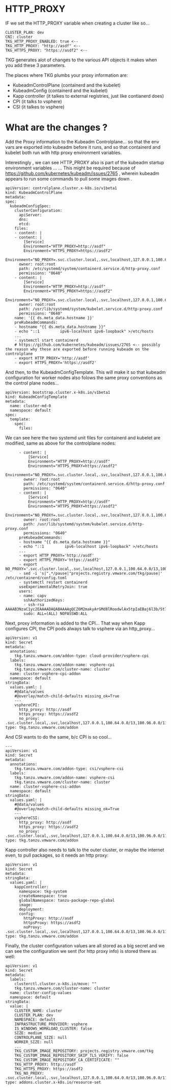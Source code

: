 
# HTTP_PROXY

IF we set the HTTP_PROXY variable when creating a cluster like so... 

```
CLUSTER_PLAN: dev
CNI: cluster
TKG_HTTP_PROXY_ENABLED: true <-- 
TKG_HTTP_PROXY: "http://asdf" <-- 
TKG_HTTPS_PROXY: "https://asdf2" <-- 
```

TKG generates alot of changes to the various API objects it makes when you add these 3 parameters.  

The places where TKG plumbs your proxy information are:
- KubeadmControlPlane (containerd and the kubelet)
- KubeadmConfig (containerd and the kubelet)
- Kapp controller (it talkes to external registries, just like contianerd does)
- CPI (it talks to vsphere)
- CSI (it talkes to vsphere) 


# What are the changes ?

Add the Proxy information to the Kubeadm Controlplane...  so that the env vars
are exported into kubeadm before it runs, and so that containerd and  kubelet 
both run with http proxy environment variables.

Interestingly , we can see HTTP_PROXY also is part of the kubeadm startup environment variables ... 
... This might be required because of https://github.com/kubernetes/kubeadm/issues/2765 , wherein 
kubeadm appears to run some commands to pull some images down .  

```
apiVersion: controlplane.cluster.x-k8s.io/v1beta1
kind: KubeadmControlPlane
metadata:
spec:
  kubeadmConfigSpec:
    clusterConfiguration:
      apiServer:
      dns:
      etcd:
    files:
    - content: |
    - content: |
        [Service]
        Environment="HTTP_PROXY=http://asdf"
        Environment="HTTPS_PROXY=https://asdf2"
        Environment="NO_PROXY=.svc.cluster.local,.svc,localhost,127.0.0.1,100.64.0.0/13,100.96.0.0/11"
      owner: root:root
      path: /etc/systemd/system/containerd.service.d/http-proxy.conf
      permissions: "0640"
    - content: |
        [Service]
        Environment="HTTP_PROXY=http://asdf"
        Environment="HTTPS_PROXY=https://asdf2"
        Environment="NO_PROXY=.svc.cluster.local,.svc,localhost,127.0.0.1,100.64.0.0/13,100.96.0.0/11"
      owner: root:root
      path: /usr/lib/systemd/system/kubelet.service.d/http-proxy.conf
      permissions: "0640"
    name: '{{ ds.meta_data.hostname }}'
    preKubeadmCommands:
    - hostname "{{ ds.meta_data.hostname }}"
    - echo "::1         ipv6-localhost ipv6-loopback" >/etc/hosts
    ...
    - systemctl start containerd
    # https://github.com/kubernetes/kubeadm/issues/2765 <-- possibly the reason why these are exported before running kubeadm on the controlplane
    - export HTTP_PROXY='http://asdf'
    - export HTTPS_PROXY='https://asdf2'
```

And then, to the KubeadmConfigTemplate.  This will make it so that kubeadm configuration for worker nodes
also folows the same proxy conventions as the control plane nodes... 

```
apiVersion: bootstrap.cluster.x-k8s.io/v1beta1
kind: KubeadmConfigTemplate
metadata:
  name: cluster-md-0
  namespace: default
spec:
  template:
    spec:
      files:

```

We can see here the two systemd unit files for containerd and kubelet are modified, same as above for the controlplane nodes:
```
      - content: |
          [Service]
          Environment="HTTP_PROXY=http://asdf"
          Environment="HTTPS_PROXY=https://asdf2"
          Environment="NO_PROXY=.svc.cluster.local,.svc,localhost,127.0.0.1,100.64.0.0/13,100.96.0.0/11"
        owner: root:root
        path: /etc/systemd/system/containerd.service.d/http-proxy.conf
        permissions: "0640"
      - content: |
          [Service]
          Environment="HTTP_PROXY=http://asdf"
          Environment="HTTPS_PROXY=https://asdf2"
          Environment="NO_PROXY=.svc.cluster.local,.svc,localhost,127.0.0.1,100.64.0.0/13,100.96.0.0/11"
        owner: root:root
        path: /usr/lib/systemd/system/kubelet.service.d/http-proxy.conf
        permissions: "0640"
      preKubeadmCommands:
      - hostname "{{ ds.meta_data.hostname }}"
      - echo "::1         ipv6-localhost ipv6-loopback" >/etc/hosts
      ...
      - export HTTP_PROXY='http://asdf'
      - export HTTPS_PROXY='https://asdf2'
      - export NO_PROXY='.svc.cluster.local,.svc,localhost,127.0.0.1,100.64.0.0/13,100.96.0.0/11'
      - sed -i 's|".*/pause|"projects.registry.vmware.com/tkg/pause|' /etc/containerd/config.toml
      - systemctl restart containerd
      useExperimentalRetryJoin: true
      users:
      - name: capv
        sshAuthorizedKeys:
        - ssh-rsa AAAAB3NzaC1yc2EAAAADAQABAAAAgQCZ6M2makyArGMd8lRoodwlAx5tpIaEBaj6l3b/St73WMlJYeDemuWfwPKiOFNQi0LGu751GDPHYRMN+flX8z6mioa9Apuir9f+1f7E9OOcG9R3XAZ5O4rOFbK8CQQDz0snppGUC7cRx7l7/Kr9sepELLj/Vwhb3/g/POl6cyWOmQ==
        sudo: ALL=(ALL) NOPASSWD:ALL
```

Next, proxy information is added to the CPI... That way when Kapp configures CPI,
the CPI pods always talk to vsphere via an http_proxy... 

```
apiVersion: v1
kind: Secret
metadata:
  annotations:
    tkg.tanzu.vmware.com/addon-type: cloud-provider/vsphere-cpi
  labels:
    tkg.tanzu.vmware.com/addon-name: vsphere-cpi
    tkg.tanzu.vmware.com/cluster-name: cluster
  name: cluster-vsphere-cpi-addon
  namespace: default
stringData:
  values.yaml: |
    #@data/values
    #@overlay/match-child-defaults missing_ok=True
    ---
    vsphereCPI:
      http_proxy: http://asdf
      https_proxy: https://asdf2
      no_proxy: .svc.cluster.local,.svc,localhost,127.0.0.1,100.64.0.0/13,100.96.0.0/11
type: tkg.tanzu.vmware.com/addon
```

And CSI wants to do the same, b/c CPI is so cool... 

```
---
apiVersion: v1
kind: Secret
metadata:
  annotations:
    tkg.tanzu.vmware.com/addon-type: csi/vsphere-csi
  labels:
    tkg.tanzu.vmware.com/addon-name: vsphere-csi
    tkg.tanzu.vmware.com/cluster-name: cluster
  name: cluster-vsphere-csi-addon
  namespace: default
stringData:
  values.yaml: |
    #@data/values
    #@overlay/match-child-defaults missing_ok=True
    ---
    vsphereCSI:
      http_proxy: http://asdf
      https_proxy: https://asdf2
      no_proxy: .svc.cluster.local,.svc,localhost,127.0.0.1,100.64.0.0/13,100.96.0.0/11
type: tkg.tanzu.vmware.com/addon
```

Kapp controller also needs to talk to the outer cluster, or maybe the internet even, to pull packages, so it needs
an http proxy: 

```
apiVersion: v1
kind: Secret
metadata:
stringData:
  values.yaml: |
    kappController:
      namespace: tkg-system
      createNamespace: true
      globalNamespace: tanzu-package-repo-global
      image:
      deployment:
      config:
        httpProxy: http://asdf
        httpsProxy: https://asdf2
        noProxy: .svc.cluster.local,.svc,localhost,127.0.0.1,100.64.0.0/13,100.96.0.0/11
type: tkg.tanzu.vmware.com/addon
```

Finally, the cluster configuration values are all stored as a big secret and we can see
the configuration we sent (for http proxy info) is stored there as well: 

```
apiVersion: v1
kind: Secret
metadata:
  labels:
    clusterctl.cluster.x-k8s.io/move: ""
    tkg.tanzu.vmware.com/cluster-name: cluster
  name: cluster-config-values
  namespace: default
stringData:
  value: |
    CLUSTER_NAME: cluster
    CLUSTER_PLAN: dev
    NAMESPACE: default
    INFRASTRUCTURE_PROVIDER: vsphere
    IS_WINDOWS_WORKLOAD_CLUSTER: false
    SIZE: medium
    CONTROLPLANE_SIZE: null
    WORKER_SIZE: null
    ...
    TKG_CUSTOM_IMAGE_REPOSITORY: projects.registry.vmware.com/tkg
    TKG_CUSTOM_IMAGE_REPOSITORY_SKIP_TLS_VERIFY: false
    TKG_CUSTOM_IMAGE_REPOSITORY_CA_CERTIFICATE: ""
    TKG_HTTP_PROXY: http://asdf
    TKG_HTTPS_PROXY: https://asdf2
    TKG_NO_PROXY: .svc.cluster.local,.svc,localhost,127.0.0.1,100.64.0.0/13,100.96.0.0/11
type: addons.cluster.x-k8s.io/resource-set
```



